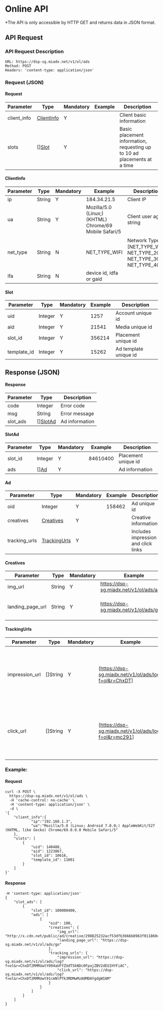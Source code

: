# Online API

\*The API is only accessible by HTTP GET and returns data in JSON format.

## API Request

### API Request Description

    URL: https://dsp-sg.miadx.net/v1/ol/ads
    Method: POST
    Headers: 'content-type: application/json'

### Request (JSON)

#### Request

| Parameter        | Type                                 | Mandatory | Example | Description                                     |
| ----------- | ------------------------------------ | ---- | ---- | ---------------------------------------- |
| client_info | <a href="#ClientInfo">ClientInfo</a> | Y    |      | Client basic information                           |
| slots       | []<a href="#Slot">Slot</a>           | Y    |      | Basic placement information, requesting up to 10 ad placements at a time |

#### <a name="ClientInfo">ClientInfo</a>

| Parameter     | Type   | Mandatory | Example                                                   | Description                                                              |
| -------- | ------ | ---- | ------------------------------------------------------ | ----------------------------------------------------------------- |
| ip       | String | Y    | 184.34.21.5                                            | Client IP                                                         |
| ua       | String | Y    | Mozilla/5.0 (Linux;) (KHTML) Chrome/69 Mobile Safari/5 | Client user agent string                                          |
| net_type | String | N    | NET_TYPE_WIFI                                          | Network Type， [NET_TYPE_WIFI, NET_TYPE_2G, NET_TYPE_3G, NET_TYPE_4G] |
| ifa | String | N | device id, idfa or gaid |

#### <a name="Slot">Slot</a>

| Parameter        | Type    | Mandatory | Example   | Description            |
| ----------- | ------- | ---- | ------ | --------------- |
| uid         | Integer | Y    | 1257   | Account unique id     |
| aid         | Integer | Y    | 21541  | Media unique id       |
| slot_id     | Integer | Y    | 356214 | Placement unique id   |
| template_id | Integer | Y    | 15262  | Ad template unique id |

## Response (JSON)

#### Response

| Parameter     | Type                           | Description     |
| -------- | ------------------------------ | ---------------|
| code     | Integer                        | Error code     |
| msg      | String                         | Error message  |
| slot_ads | []<a href="#SlotAd">SlotAd</a> | Ad information |

#### <a name="SlotAd">SlotAd</a>

| Parameter    | Type                   | Mandatory | Example     | Description          |
| ------- | ---------------------- | ---- | -------- | ------------------- |
| slot_id | Integer                | Y    | 84610400 | Placement unique id |
| ads     | []<a href="#Ad">Ad</a> | Y    |          | Ad information      |

#### <a name="Ad">Ad</a>

| Parameter     | Type                               | Mandatory | Example   | Description        |
| ------------- | ---------------------------------------- | ---- | ------ | ------------------ |
| oid           | Integer                                  | Y    | 158462 | Ad unique id         |
| creatives     | <a href="#Creatives">Creatives</a>       | Y    |        | Creative information |
| tracking_urls | <a href="#TrackingUrls">TrackingUrls</a> | Y    |        | Includes impression and click links   |

#### <a name="Creatives">Creatives</a>

| Parameter        | Type   | Mandatory | Example                       | Description           |
| ---------------- | ------ | --------- | ----------------------------- | --------------------- |
| img_url          | String | Y    | https://dsp-sg.miadx.net/v1/ol/ads/a.png | Image link       |
| landing_page_url | String | Y    | https://dsp-sg.miadx.net/v1/ol/ads/go    | Click to jump to the landing page |

#### <a name="TrackingUrls">TrackingUrls</a>

| Parameter      | Type     | Mandatory | Example                                         | Description                                         |
| -------------- | -------- | ----------| ----------------------------------------------- | ------------------------------------------ |
| impression_url | []String | Y    | [https://dsp-sg.miadx.net/v1/ol/ads/log?f=ol&r=ChxDT] | Impression callback address, and callback must be made after the ad is displayed. |
| click_url      | []String | Y    | [https://dsp-sg.miadx.net/v1/ol/ads/log?f=ol&r=mc291] | Click callback address , and callback must be made after the ad is clicked.  |

### Example:

#### Request

```
curl -X POST \
  https://dsp-sg.miadx.net/v1/ol/ads \
  -H 'cache-control: no-cache' \
  -H 'content-type: application/json' \
  -d \
'{
    "client_info":{
            "ip":"192.168.1.3",
            "ua":"Mozilla/5.0 (Linux; Android 7.0.0;) AppleWebKit/527 (KHTML, like Gecko) Chrome/69.0.0.0 Mobile Safari/5"
    },
    "slots": [
        {
            "uid": 140488,
            "aid": 1223867,
            "slot_id": 10616,
            "template_id": 11001
        }
    ]
}'
```

#### Response

```
-H 'content-type: application/json'
{
    "slot_ads": [
        {
            "slot_id": 100000400,
            "ads": [
                {
                    "oid": 100,
                    "creatives": {
                        "img_url": "http://x.cdn.net/public/ad/creative/298825232acf53dfb3666b8963f011860c4-.jpg",
                        "landing_page_url": "https://dsp-sg.miadx.net/v1/ol/ads/go"
                    },
                    "tracking_urls": {
                        "impression_url": "https://dsp-sg.miadx.net/v1/ol/ads/log?f=ol&r=ChxDT2RMRUwtY094aUFfZUdTSkNDc0FpajZBV2dEGIHYFiAC",
                        "click_url": "https://dsp-sg.miadx.net/v1/ol/ads/log?f=ol&r=ChxDT2RMRUwt91cmNlPTk3MDMwMzA0MDAYgdgWIAM"
                    }
                }
            ]
        }
    ]
}
```
